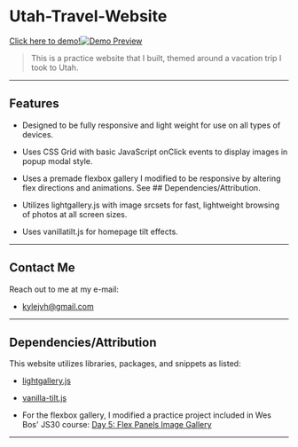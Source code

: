 # Utah-Travel-Website

<a href="https://kylejvh.github.io/Utah-Travel-Website/">Click here to demo!<img src="background.jpg&s=200" title="Demo Preview" alt="Demo Preview"></a>


> This is a practice website that I built, themed around a vacation trip I took to Utah.

---

## Features

- Designed to be fully responsive and light weight for use on all types of devices.

- Uses CSS Grid with basic JavaScript onClick events to display images in popup modal style.    

- Uses a premade flexbox gallery I modified to be responsive by altering flex directions and animations. See ## Dependencies/Attribution.

- Utilizes lightgallery.js with image srcsets for fast, lightweight browsing of photos at all screen sizes.

- Uses vanillatilt.js for homepage tilt effects.


---

## Contact Me

Reach out to me at my e-mail: 

- kylejvh@gmail.com

---

## Dependencies/Attribution

This website utilizes libraries, packages, and snippets as listed: 

- <a href="https://sachinchoolur.github.io/lightgallery.js/">lightgallery.js</a>

- <a href="https://micku7zu.github.io/vanilla-tilt.js/">vanilla-tilt.js</a>

- For the flexbox gallery, I modified a practice project included in Wes Bos' JS30 course:
<a href="https://javascript30.com/">Day 5: Flex Panels Image Gallery</a>


---
